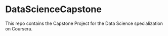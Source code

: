 # DataScienceCapstone
This repo contains the Capstone Project for the Data Science specialization on Coursera.
